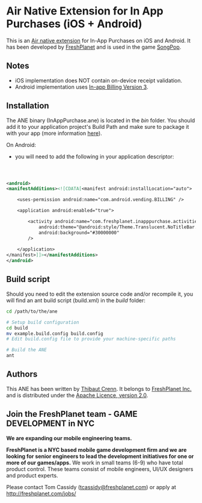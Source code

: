 Air Native Extension for In App Purchases (iOS + Android)
======================================

This is an [Air native extension](http://www.adobe.com/devnet/air/native-extensions-for-air.html) for In-App Purchases on iOS and Android. It has been developed by [FreshPlanet](http://freshplanet.com) and is used in the game [SongPop](http://songpop.fm).


Notes
---------

* iOS implementation does NOT contain on-device receipt validation.
* Android implementation uses [In-app Billing Version 3](http://developer.android.com/google/play/billing/api.html).


Installation
---------

The ANE binary (InAppPurchase.ane) is located in the *bin* folder. You should add it to your application project's Build Path and make sure to package it with your app (more information [here](http://help.adobe.com/en_US/air/build/WS597e5dadb9cc1e0253f7d2fc1311b491071-8000.html)).

On Android:

 * you will need to add the following in your application descriptor:

```xml



<android>
<manifestAdditions><![CDATA[<manifest android:installLocation="auto">

	<uses-permission android:name="com.android.vending.BILLING" />

	<application android:enabled="true">

		<activity android:name="com.freshplanet.inapppurchase.activities.BillingActivity" 
			android:theme="@android:style/Theme.Translucent.NoTitleBar.Fullscreen" 
			android:background="#30000000"
		/>
		
	</application>
</manifest>]]></manifestAdditions>
</android>


```



Build script
---------

Should you need to edit the extension source code and/or recompile it, you will find an ant build script (build.xml) in the *build* folder:

```bash
cd /path/to/the/ane

# Setup build configuration
cd build
mv example.build.config build.config
# Edit build.config file to provide your machine-specific paths

# Build the ANE
ant
```


Authors
------

This ANE has been written by [Thibaut Crenn](https://github.com/titi-us). It belongs to [FreshPlanet Inc.](http://freshplanet.com) and is distributed under the [Apache Licence, version 2.0](http://www.apache.org/licenses/LICENSE-2.0).



Join the FreshPlanet team - GAME DEVELOPMENT in NYC
------

**We are expanding our mobile engineering teams.**

**FreshPlanet is a NYC based mobile game development firm and we are looking for senior engineers to lead the development initiatives for one or more of our games/apps.** We work in small teams (6-9) who have total product control.  These teams consist of mobile engineers, UI/UX designers and product experts.

Please contact Tom Cassidy (tcassidy@freshplanet.com) or apply at http://freshplanet.com/jobs/
